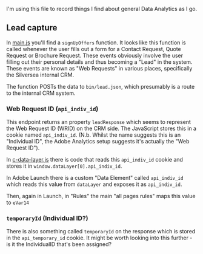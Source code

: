 I'm using this file to record things I find about general Data Analytics as I go.

## Lead capture

In [main.js](./jcr_root/etc/designs/silversea-com/clientlib-base/js/components/main.js) you'll find a `signUpOffers` function. It looks like this function is called whenever the user fills out a form for a Contact Request, Quote Request or Brochure Request. These events obviously involve the user filling out their personal details and thus becoming a "Lead" in the system. These events are known as "Web Requests" in various places, specifically the Silversea internal CRM.

The function POSTs the data to `bin/lead.json`, which presumably is a route to the internal CRM system.

### Web Request ID (`api_indiv_id`)

This endpoint returns an property `leadResponse` which seems to represent the Web Request ID (WRID) on the CRM side. The JavaScript stores this in a cookie named `api_indiv_id`. (N.b. Whilst the name suggests this is an "Individual ID", the Adobe Analytics setup suggests it's actually the "Web Request ID").

In [c-data-layer.js](./jcr_root/etc/designs/silversea-com/clientlib-base/js/components/c-data-layer.js) there is code that reads this `api_indiv_id` cookie and stores it in `window.dataLayer[0].api_indiv_id`.

In Adobe Launch there is a custom "Data Element" called `api_indiv_id` which reads this value from `dataLayer` and exposes it as `api_indiv_id`.

Then, again in Launch, in "Rules" the main "all pages rules" maps this value to `eVar14`

### `temporaryId` (Individual ID?)

There is also something called `temporaryId` on the response which is stored in the `api_temporary_id` cookie. It might be worth looking into this further - is it the IndividualID that's been assigned?
